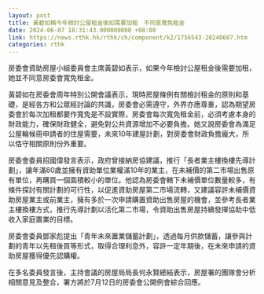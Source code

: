 ```yaml
---
layout: post
title: 黃碧如稱今年檢討公屋租金後如需要加租　不同意寬免租金
date: 2024-06-07 18:31:43.000000000 +08:00
link: https://news.rthk.hk/rthk/ch/component/k2/1756543-20240607.htm
categories: rthk
---
```


房委會資助房屋小組委員會主席黃碧如表示，如果今年檢討公屋租金後需要加租，她並不同意房委會寬免租金。

黃碧如在房委會周年特別公開會議表示，現時房屋條例有關檢討租金的原則和基礎，是經各方和公眾經討論的共識，房委會必需遵守，外界亦應尊重，認為期望房委會於每次加租都要作寬免是不設實際，房委會每次寬免租金前，必須考慮本身的財政能力，確保財政健全，避免對公共資源增加不必要負擔。她又說房委會為滿足公屋輪候冊申請者的住屋需要，未來10年建屋計劃，對房委會財政負擔龐大，所以恪守相關原則份外重要。

房委會委員招國偉發言表示，政府曾接納房協建議，推行「長者業主樓換樓先導計劃」，讓年滿60歲並擁有資助單位業權滿10年的業主，在未補價的第二市場出售原有單位，再購買一個面積較小的單位。他認為房委會轄下未補價單位數量較多，有條件探討有關計劃的可行性，以促進資助房屋第二市場流轉，又建議容許未補價資助房屋業主或前業主，擁有多於一次申請購置資助出售房屋的機會，並參考長者業主樓換樓方式，推行先導計劃以活化第二市場，令資助出售房屋持續發揮協助中低收入家庭置業的目標。

房委會委員鄧家彪提出「青年未來置業儲蓄計劃」，透過每月供款儲蓄，讓參與計劃的青年以先租後買等形式，取得合理利息外，容許一定年期後，在未來申請的資助房屋獲得優先認購權。

在多名委員發言後，主持會議的房屋局局長何永賢總結表示，房屋署的團隊會分析相關意見及整合，署方將於7月12日的房委會公開例會綜合回應。

